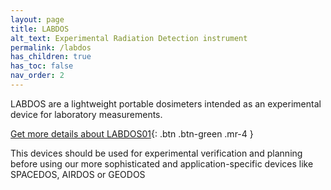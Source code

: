 ```yaml
---
layout: page
title: LABDOS 
alt_text: Experimental Radiation Detection instrument
permalink: /labdos
has_children: true
has_toc: false
nav_order: 2
---
```


LABDOS are a lightweight portable dosimeters intended as an experimental device for laboratory measurements.

[Get more details about LABDOS01](/labdos/LABDOS01){: .btn .btn-green .mr-4 }

This devices should be used for experimental verification and planning before using our more sophisticated and application-specific devices like SPACEDOS, AIRDOS or GEODOS
